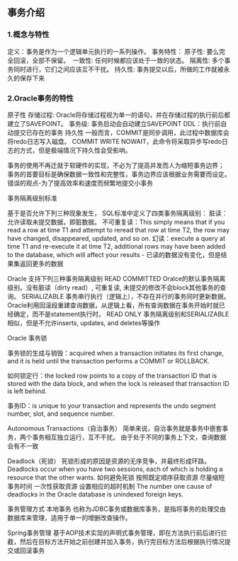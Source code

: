 ## 事务介绍

### 1.概念与特性
定义：事务是作为一个逻辑单元执行的一系列操作。
事务特性：
原子性: 要么完全回滚，全部不保留。 
一致性: 任何时候都应该处于一致的状态。
隔离性: 多个事务同时进行，它们之间应该互不干扰。
持久性: 事务提交以后，所做的工作就被永久的保存下来

### 2.Oracle事务的特性
原子性
存储过程: Oracle将存储过程视为单一的语句，并在存储过程的执行前后都建立了SAVEPOINT。
事务级: 事务启动会自动建立SAVEPOINT 
DDL：执行前自动提交已存在的事务
持久性
一般而言，COMMIT是同步调用，此过程中数据库会将redo日志写入磁盘。
 COMMIT WRITE NOWAIT，此命令将采取异步写redo日志的方式，但是极端情况下持久性会受影响。
 
事务的使用不再迁就于软硬件的实现，不必为了提高并发而人为缩短事务边界；
事务的首要目标是确保数据一致性和完整性，事务边界应该根据业务需要而设定。
错误的观点-为了提高效率和速度而频繁地提交小事务

事务隔离级别标准

基于是否允许下列三种现象发生， SQL标准中定义了四类事务隔离级别：
脏读：允许读取未提交数据，即脏数据。
不可重复读：This simply means that if you read a row at time T1 and attempt to reread that row at time T2, the row may have changed, disappeared, updated, and so on.
幻读：execute a query at time T1 and re-execute it at time T2, additional rows may have been added to the database, which will affect your results - 已读的数据没有变化，但是结果集返回更多的数据

Oracle 支持下列三种事务隔离级别
READ COMMITTED 
Oralce的默认事务隔离级别。没有脏读（dirty read）, 可重复读, 未提交的修改不会block其他事务的查询。
SERIALIZABLE
事务串行执行（逻辑上），不存在并行的事务同时更新数据。 
Oracle利用回滚段重建查询数据，从逻辑上看，所有查询数据在事务开始时就已经确定，而不是statement执行时。
READ ONLY
事务隔离级别和SERIALIZABLE 相似，但是不允许inserts, updates, and deletes等操作

Oracle 事务锁

事务锁的生成与销毁：acquired when a transaction initiates its first change, and it is held until the transaction performs a COMMIT or ROLLBACK.

如何锁定行：the locked row points to a copy of the transaction ID that is stored with the data  block, and when the lock is released that transaction ID is left behind.

事务ID：is unique to your transaction and represents the undo segment number, slot, and sequence number.

Autonomous Transactions（自治事务）
简单来说，自治事务就是事务中嵌套事务，两个事务相互独立运行，互不干扰。
由于处于不同的事务上下文，查询数据会有不一致

Deadlock（死锁）
死锁形成的原因是资源的无序竞争，并最终形成环路。
Deadlocks occur when you have two sessions, each of which is holding a resource that the other wants.
如何避免死锁
按照既定顺序获取资源
尽量缩短事务时间
一次性获取资源
设置相应的超时机制
The number one cause of deadlocks in the Oracle database is unindexed foreign keys.

事务管理方式
本地事务
也称为JDBC事务或数据库事务，是指将事务的处理交由数据库来管理，适用于单一的增删改查操作。

Spring事务管理
基于AOP技术实现的声明式事务管理，即在方法执行前后进行拦截，然后在目标方法开始之前创建并加入事务，执行完目标方法后根据执行情况提交或回滚事务






